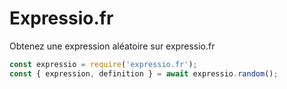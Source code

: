 # Expressio.fr

Obtenez une expression aléatoire sur expressio.fr

```js
const expressio = require('expressio.fr');
const { expression, definition } = await expressio.random();
```
